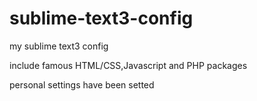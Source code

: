 # sublime-text3-config
my sublime text3 config

include famous HTML/CSS,Javascript and PHP packages

personal settings have been setted
